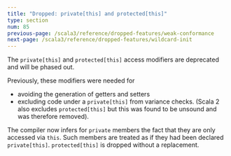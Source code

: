 ```yaml
---
title: "Dropped: private[this] and protected[this]"
type: section
num: 85
previous-page: /scala3/reference/dropped-features/weak-conformance
next-page: /scala3/reference/dropped-features/wildcard-init
---
```


The `private[this]` and `protected[this]` access modifiers are deprecated and will be phased out.

Previously, these modifiers were needed for

 - avoiding the generation of getters and setters
 - excluding code under a `private[this]` from variance checks. (Scala 2 also excludes `protected[this]` but this was found to be unsound and was therefore removed).

The compiler now infers for `private` members the fact that they are only accessed via `this`. Such members are treated as if they had been declared `private[this]`. `protected[this]` is dropped without a replacement.

